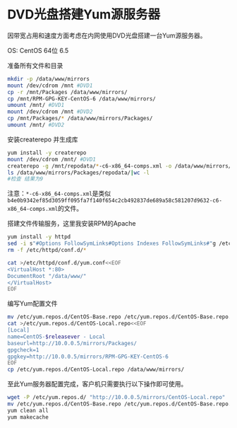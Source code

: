 # DVD光盘搭建Yum源服务器


因带宽占用和速度方面考虑在内网使用DVD光盘搭建一台Yum源服务器。

OS: CentOS 64位 6.5

准备所有文件和目录
```bash
mkdir -p /data/www/mirrors
mount /dev/cdrom /mnt #DVD1
cp -r /mnt/Packages /data/www/mirrors/
cp /mnt/RPM-GPG-KEY-CentOS-6 /data/www/mirrors/
umount /mnt/ #DVD1
mount /dev/cdrom /mnt #DVD2
cp /mnt/Packages/* /data/www/mirrors/Packages/
umount /mnt/ #DVD2
```

安装createrepo 并生成库
```bash
yum install -y createrepo
mount /dev/cdrom /mnt/ #DVD1
createrepo -g /mnt/repodata/*-c6-x86_64-comps.xml -o /data/www/mirrors/Packages/ /data/www/mirrors/Packages/
ls /data/www/mirrors/Packages/repodata/|wc -l
#检查 结果为9
```
注意：`*-c6-x86_64-comps.xml`是类似`b4e0b9342ef85d3059ff095fa7f140f654c2cb492837de689a58c581207d9632-c6-x86_64-comps.xml`的文件。

 搭建文件传输服务，这里我安装RPM的Apache
```bash
yum install -y httpd
sed -i s"#Options FollowSymLinks#Options Indexes FollowSymLinks#"g /etc/httpd/conf/httpd.conf
rm -f /etc/httpd/conf.d/*

cat >/etc/httpd/conf.d/yum.conf<<EOF 
<VirtualHost *:80>
DocumentRoot "/data/www/"
</VirtualHost>
EOF
```

编写Yum配置文件

```bash
mv /etc/yum.repos.d/CentOS-Base.repo /etc/yum.repos.d/CentOS-Base.repo.local.bak
cat >/etc/yum.repos.d/CentOS-Local.repo<<EOF 
[Local]
name=CentOS-$releasever - Local
baseurl=http://10.0.0.5/mirrors/Packages/
gpgcheck=1
gpgkey=http://10.0.0.5/mirrors/RPM-GPG-KEY-CentOS-6
EOF
cp /etc/yum.repos.d/CentOS-Local.repo /data/www/mirrors/
```

至此Yum服务器配置完成，客户机只需要执行以下操作即可使用。
```bash
wget -P /etc/yum.repos.d/ "http://10.0.0.5/mirrors/CentOS-Local.repo"
mv /etc/yum.repos.d/CentOS-Base.repo /etc/yum.repos.d/CentOS-Base.repo.local.bak
yum clean all
yum makecache
```